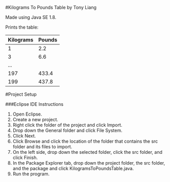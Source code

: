 #Kilograms To Pounds Table by Tony Liang

Made using Java SE 1.8.

Prints the table:

Kilograms  | Pounds
:--------- | :------
1          | 2.2
3          | 6.6
...        |
197        | 433.4
199        | 437.8

#Project Setup

###Eclipse IDE Instructions
1. Open Eclipse.
2. Create a new project.
3. Right click the folder of the project and click Import.
4. Drop down the General folder and click File System.
5. Click Next.
6. Click Browse and click the location of the folder that contains the src folder and its files to import.
7. On the left side, drop down the selected folder, click the src folder, and click Finish.
8. In the Package Explorer tab, drop down the project folder, the src folder, and the package and click KilogramsToPoundsTable.java.
9. Run the program.